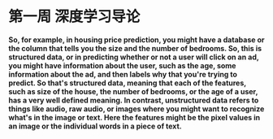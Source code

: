 # 第一周 深度学习导论

**So, for example, in housing price prediction, you might have a database or the column that tells you the size and the number of bedrooms. So, this is structured data, or in predicting whether or not a user will click on an ad, you might have information about the user, such as the age, some information about the ad, and then labels why that you're trying to predict. So that's structured data, meaning that each of the features, such as size of the house, the number of bedrooms, or the age of a user, has a very well defined meaning. In contrast, unstructured data refers to things like audio, raw audio, or images where you might want to recognize what's in the image or text. Here the features might be the pixel values in an image or the individual words in a piece of text.**
